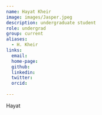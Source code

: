 ```yaml
---
name: Hayat Kheir
image: images/Jasper.jpeg
description: undergraduate student 
role: undergrad
group: current
aliases:
  - H. Kheir
links:
  email:
  home-page:
  github: 
  linkedin:
  twitter: 
  orcid:
  
---
```


Hayat

